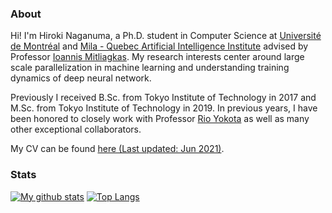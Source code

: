 ### About

Hi! I'm Hiroki Naganuma, a Ph.D. student in Computer Science at [Université de Montréal](https://www.umontreal.ca/) and [Mila - Quebec Artificial Intelligence Institute](https://mila.quebec/en/) advised by Professor [Ioannis Mitliagkas](http://mitliagkas.github.io/). My research interests center around large scale parallelization in machine learning and understanding training dynamics of deep neural network.

Previously I received B.Sc. from Tokyo Institute of Technology in 2017 and M.Sc. from Tokyo Institute of Technology in 2019. In previous years, I have been honored to closely work with Professor [Rio Yokota](https://www.rio.gsic.titech.ac.jp/en/member/yokota.html) as well as many other exceptional collaborators.

My CV can be found [here (Last updated: Jun 2021)](https://hiroki11x.github.io/files/CV_HirokiNAGANUMA.pdf).

### Stats

[![My github stats](https://github-readme-stats.vercel.app/api?username=hiroki11x&count_private=true)](https://github.com/anuraghazra/github-readme-stats) [![Top Langs](https://github-readme-stats.vercel.app/api/top-langs/?username=hiroki11x&hide=javascript,html,css,jupyter%20notebook)](https://github.com/anuraghazra/github-readme-stats)


<!--
**Hiroki11x/Hiroki11x** is a ✨ _special_ ✨ repository because its `README.md` (this file) appears on your GitHub profile.

Here are some ideas to get you started:

- 🔭 I’m currently working on ...
- 🌱 I’m currently learning ...
- 👯 I’m looking to collaborate on ...
- 🤔 I’m looking for help with ...
- 💬 Ask me about ...
- 📫 How to reach me: ...
- 😄 Pronouns: ...
- ⚡ Fun fact: ...
-->
